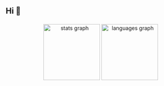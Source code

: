 <h2 align="left">Hi 👋</h2>

###

<div align="center">
  <img src="https://github-readme-stats.vercel.app/api?username=svenbla&show_icons=true&langs_count=5&theme=dracula" height="150" alt="stats graph"  />
  <img src="https://github-readme-stats.vercel.app/api/top-langs?username=svenbla&locale=en&hide_title=false&layout=compact&card_width=320&langs_count=5&theme=dracula&hide_border=false" height="150" alt="languages graph"  />
</div>
